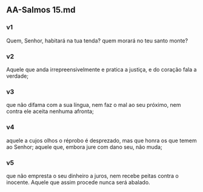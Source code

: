 ## AA-Salmos 15.md
### v1
 Quem, Senhor, habitará na tua tenda? quem morará no teu santo monte?
### v2
 Aquele que anda irrepreensivelmente e pratica a justiça, e do coração fala a verdade;
### v3
 que não difama com a sua língua, nem faz o mal ao seu próximo, nem contra ele aceita nenhuma afronta;
### v4
 aquele a cujos olhos o réprobo é desprezado, mas que honra os que temem ao Senhor; aquele que, embora jure com dano seu, não muda;
### v5
 que não empresta o seu dinheiro a juros, nem recebe peitas contra o inocente. Aquele que assim procede nunca será abalado.
